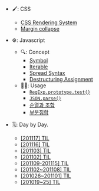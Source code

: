 - 🖌: CSS

  - [CSS Rendering System](/docs/css/css-rendering-system/css-rendering-system.md)
  - [Margin collapse](/docs/css/margin-collapse/margin-collapse.md)

- ⚙️: Javascript

  - 🔍: Concept
    - [Symbol](/docs/javascript/concept/symbol/symbol.md)
    - [Iterable](/docs/javascript/concept/iterable/iterable.md)
    - [Spread Syntax](/docs/javascript/concept/spread-syntax/spread-syntax.md)
    - [Destructuring Assignment](/docs/javascript/concept/destructuring-assignment/destructuring-assignment.md)
  - 👍🏻: Usage
    - [`RegExp.prototype.test()`](/docs/javascript/usage/RegExp.prototype.test.md)
    - [`JSON.parse()`](/docs/javascript/usage/JSON.parse.md)
    - [순열과 조합](/docs/javascript/usage/permutations-and-combinations.md)
    - [부분집합](/docs/javascript/usage/subset.md)

- 🗓: Day by Day.
  - [[201117] TIL](/docs/day-by-day/201117-TIL.md)
  - [[201116] TIL](/docs/day-by-day/201116-TIL.md)
  - [[201103] TIL](/docs/day-by-day/201103-TIL.md)
  - [[201102] TIL](/docs/day-by-day/201102-TIL.md)
  - [[201109-201115] TIL](/docs/day-by-day/201109-201115-TIL.md)
  - [[201102~201108] TIL](/docs/day-by-day/201102-201108-TIL.md)
  - [[201026~201101] TIL](/docs/day-by-day/201026-201101-TIL.md)
  - [[201019~25] TIL](/docs/day-by-day/201019-25-TIL.md)
